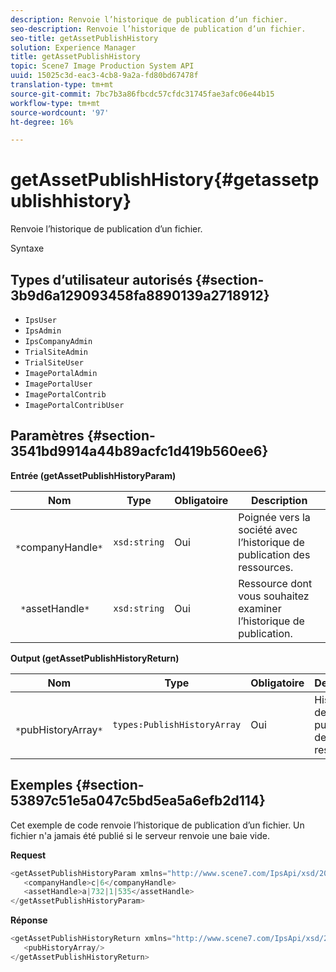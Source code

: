 ```yaml
---
description: Renvoie l’historique de publication d’un fichier.
seo-description: Renvoie l’historique de publication d’un fichier.
seo-title: getAssetPublishHistory
solution: Experience Manager
title: getAssetPublishHistory
topic: Scene7 Image Production System API
uuid: 15025c3d-eac3-4cb8-9a2a-fd80bd67478f
translation-type: tm+mt
source-git-commit: 7bc7b3a86fbcdc57cfdc31745fae3afc06e44b15
workflow-type: tm+mt
source-wordcount: '97'
ht-degree: 16%

---
```



# getAssetPublishHistory{#getassetpublishhistory}

Renvoie l’historique de publication d’un fichier.

Syntaxe

## Types d’utilisateur autorisés {#section-3b9d6a129093458fa8890139a2718912}

* `IpsUser`
* `IpsAdmin`
* `IpsCompanyAdmin`
* `TrialSiteAdmin`
* `TrialSiteUser`
* `ImagePortalAdmin`
* `ImagePortalUser`
* `ImagePortalContrib`
* `ImagePortalContribUser`

## Paramètres {#section-3541bd9914a44b89acfc1d419b560ee6}

**Entrée (getAssetPublishHistoryParam)**

| Nom | Type | Obligatoire | Description |
|---|---|---|---|
| ` *`companyHandle`*` | `xsd:string` | Oui | Poignée vers la société avec l’historique de publication des ressources. |
| ` *`assetHandle`*` | `xsd:string` | Oui | Ressource dont vous souhaitez examiner l’historique de publication. |

**Output (getAssetPublishHistoryReturn)**

| Nom | Type | Obligatoire | Description |
|---|---|---|---|
| ` *`pubHistoryArray`*` | `types:PublishHistoryArray` | Oui | Historique de publication de la ressource. |

## Exemples {#section-53897c51e5a047c5bd5ea5a6efb2d114}

Cet exemple de code renvoie l’historique de publication d’un fichier. Un fichier n&#39;a jamais été publié si le serveur renvoie une baie vide.

**Request**

```java
<getAssetPublishHistoryParam xmlns="http://www.scene7.com/IpsApi/xsd/2008-01-15">
   <companyHandle>c|6</companyHandle>
   <assetHandle>a|732|1|535</assetHandle>
</getAssetPublishHistoryParam>
```

**Réponse**

```java
<getAssetPublishHistoryReturn xmlns="http://www.scene7.com/IpsApi/xsd/2008-01-15">
   <pubHistoryArray/>
</getAssetPublishHistoryReturn>
```


